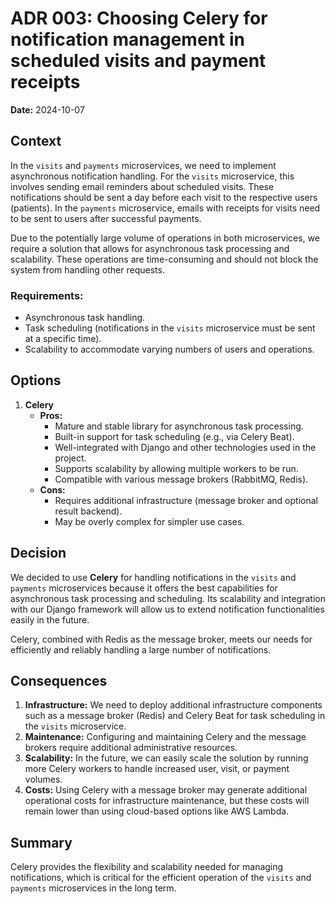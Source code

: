 # ADR 003: Choosing Celery for notification management in scheduled visits and payment receipts

**Date:** 2024-10-07

## Context

In the `visits` and `payments` microservices, we need to implement asynchronous notification handling. For the `visits` microservice, this involves sending email reminders about scheduled visits. These notifications should be sent a day before each visit to the respective users (patients). In the `payments` microservice, emails with receipts for visits need to be sent to users after successful payments.

Due to the potentially large volume of operations in both microservices, we require a solution that allows for asynchronous task processing and scalability. These operations are time-consuming and should not block the system from handling other requests.

### Requirements:

- Asynchronous task handling.
- Task scheduling (notifications in the `visits` microservice must be sent at a specific time).
- Scalability to accommodate varying numbers of users and operations.

## Options

1. **Celery**
   - **Pros:**
     - Mature and stable library for asynchronous task processing.
     - Built-in support for task scheduling (e.g., via Celery Beat).
     - Well-integrated with Django and other technologies used in the project.
     - Supports scalability by allowing multiple workers to be run.
     - Compatible with various message brokers (RabbitMQ, Redis).
   - **Cons:**
     - Requires additional infrastructure (message broker and optional result backend).
     - May be overly complex for simpler use cases.

## Decision

We decided to use **Celery** for handling notifications in the `visits` and `payments` microservices because it offers the best capabilities for asynchronous task processing and scheduling. Its scalability and integration with our Django framework will allow us to extend notification functionalities easily in the future.

Celery, combined with Redis as the message broker, meets our needs for efficiently and reliably handling a large number of notifications.

## Consequences

1. **Infrastructure:** We need to deploy additional infrastructure components such as a message broker (Redis) and Celery Beat for task scheduling in the `visits` microservice.
2. **Maintenance:** Configuring and maintaining Celery and the message brokers require additional administrative resources.
3. **Scalability:** In the future, we can easily scale the solution by running more Celery workers to handle increased user, visit, or payment volumes.
4. **Costs:** Using Celery with a message broker may generate additional operational costs for infrastructure maintenance, but these costs will remain lower than using cloud-based options like AWS Lambda.

## Summary

Celery provides the flexibility and scalability needed for managing notifications, which is critical for the efficient operation of the `visits` and `payments` microservices in the long term.

